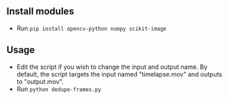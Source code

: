 ## Install modules
- Run `pip install opencv-python numpy scikit-image`

## Usage
- Edit the script if you wish to change the input and output name. By default, the script targets the input named "timelapse.mov" and outputs to "output.mov".
- Run `python dedupe-frames.py`
